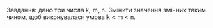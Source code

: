 Завдання: дано три числа k, m, n. Змінити значення змінних таким чином, щоб виконувалася умова k < m < n.
